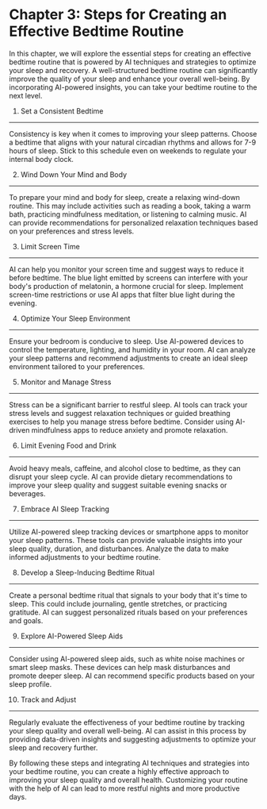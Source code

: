 Chapter 3: Steps for Creating an Effective Bedtime Routine
==========================================================

In this chapter, we will explore the essential steps for creating an effective bedtime routine that is powered by AI techniques and strategies to optimize your sleep and recovery. A well-structured bedtime routine can significantly improve the quality of your sleep and enhance your overall well-being. By incorporating AI-powered insights, you can take your bedtime routine to the next level.

1. Set a Consistent Bedtime
---------------------------

Consistency is key when it comes to improving your sleep patterns. Choose a bedtime that aligns with your natural circadian rhythms and allows for 7-9 hours of sleep. Stick to this schedule even on weekends to regulate your internal body clock.

2. Wind Down Your Mind and Body
-------------------------------

To prepare your mind and body for sleep, create a relaxing wind-down routine. This may include activities such as reading a book, taking a warm bath, practicing mindfulness meditation, or listening to calming music. AI can provide recommendations for personalized relaxation techniques based on your preferences and stress levels.

3. Limit Screen Time
--------------------

AI can help you monitor your screen time and suggest ways to reduce it before bedtime. The blue light emitted by screens can interfere with your body's production of melatonin, a hormone crucial for sleep. Implement screen-time restrictions or use AI apps that filter blue light during the evening.

4. Optimize Your Sleep Environment
----------------------------------

Ensure your bedroom is conducive to sleep. Use AI-powered devices to control the temperature, lighting, and humidity in your room. AI can analyze your sleep patterns and recommend adjustments to create an ideal sleep environment tailored to your preferences.

5. Monitor and Manage Stress
----------------------------

Stress can be a significant barrier to restful sleep. AI tools can track your stress levels and suggest relaxation techniques or guided breathing exercises to help you manage stress before bedtime. Consider using AI-driven mindfulness apps to reduce anxiety and promote relaxation.

6. Limit Evening Food and Drink
-------------------------------

Avoid heavy meals, caffeine, and alcohol close to bedtime, as they can disrupt your sleep cycle. AI can provide dietary recommendations to improve your sleep quality and suggest suitable evening snacks or beverages.

7. Embrace AI Sleep Tracking
----------------------------

Utilize AI-powered sleep tracking devices or smartphone apps to monitor your sleep patterns. These tools can provide valuable insights into your sleep quality, duration, and disturbances. Analyze the data to make informed adjustments to your bedtime routine.

8. Develop a Sleep-Inducing Bedtime Ritual
------------------------------------------

Create a personal bedtime ritual that signals to your body that it's time to sleep. This could include journaling, gentle stretches, or practicing gratitude. AI can suggest personalized rituals based on your preferences and goals.

9. Explore AI-Powered Sleep Aids
--------------------------------

Consider using AI-powered sleep aids, such as white noise machines or smart sleep masks. These devices can help mask disturbances and promote deeper sleep. AI can recommend specific products based on your sleep profile.

10. Track and Adjust
--------------------

Regularly evaluate the effectiveness of your bedtime routine by tracking your sleep quality and overall well-being. AI can assist in this process by providing data-driven insights and suggesting adjustments to optimize your sleep and recovery further.

By following these steps and integrating AI techniques and strategies into your bedtime routine, you can create a highly effective approach to improving your sleep quality and overall health. Customizing your routine with the help of AI can lead to more restful nights and more productive days.
